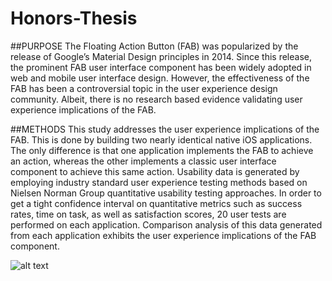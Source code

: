 # Honors-Thesis

##PURPOSE
The Floating Action Button (FAB) was popularized by the release of Google’s Material Design principles in 2014. Since this release, the prominent FAB user interface component has been widely adopted in web and mobile user interface design. However, the effectiveness of the FAB has been a controversial topic in the user experience design community. Albeit, there is no research based evidence validating user experience implications of the FAB.

##METHODS
This study addresses the user experience implications of the FAB. This is done by building two nearly identical native iOS applications. The only difference is that one application implements the FAB to achieve an action, whereas the other implements a classic user interface component to achieve this same action. Usability data is generated by employing industry standard user experience testing methods based on Nielsen Norman Group quantitative usability testing approaches. In order to get a tight confidence interval on quantitative metrics such as success rates, time on task, as well as satisfaction scores, 20 user tests are performed on each application. Comparison analysis of this data generated from each application exhibits the user experience implications of the FAB component.

![alt text](http://stevejones.io/img/projects/honors-thesis/honors-thesis.png "Floating Action Button")
